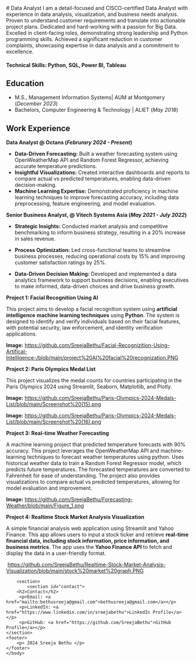 <html>
    <body>
# Data Analyst
I am a detail-focused and CISCO-certified Data Analyst with experience in data analysis, visualization, and business needs analysis. Proven to understand customer requirements and translate into actionable project plans. Dedicated and hard-working with a passion for Big Data. Excelled in client-facing roles, demonstrating strong leadership and Python programming skills. Achieved a significant reduction in customer complaints, showcasing expertise in data analysis and a commitment to excellence.

#### Technical Skills: Python, SQL, Power BI, Tableau

## Education								       		
- M.S., Management Information Systems| AUM at Montgomery (_December 2023_)	 			        		
- Bachelors, Computer Engineering & Technology | ALIET (_May 2018_)

## Work Experience
**Data Analyst @ Octans (_Februrary 2024 - Present_)**

- **Data-Driven Forecasting:** Built a weather forecasting system using OpenWeatherMap API and Random Forest Regressor, achieving accurate temperature predictions.
- **Insightful Visualizations:** Created interactive dashboards and reports to compare actual vs predicted temperatures, enabling data-driven decision-making.
- **Machine Learning Expertise:** Demonstrated proficiency in machine learning techniques to improve forecasting accuracy, including data preprocessing, feature engineering, and model evaluation.

**Senior Business Analyst, @ Vitech Systems Asia (_May 2021 - July 2022_)**

- **Strategic Insights:** Conducted market analysis and competitive benchmarking to inform business strategy, resulting in a 20% increase in sales revenue.

- **Process Optimization:** Led cross-functional teams to streamline business processes, reducing operational costs by 15% and improving customer satisfaction ratings by 25%.

- **Data-Driven Decision Making:** Developed and implemented a data analytics framework to support business decisions, enabling executives to make informed, data-driven choices and drive business growth.

**Project 1: Facial Recognition Using AI**
 
 This project aims to develop a facial recognition system using **artificial intelligence** **machine learning techniques** using **Python**. The system is designed to identify and verify individuals based on their facial features, with potential security, law enforcement, and identity verification applications.         

 **Image:** https://github.com/SreejaBethu/Facial-Recognizition-Using-Artifical-Intelligence-/blob/main/project%20AI%20facial%20recognization.PNG
 
**Project 2: Paris Olympics Medal List**

This project visualizes the medal counts for countries participating in the Paris Olympics 2024 using Streamlit, Seaborn, Matplotlib, and Plotly.

  **Image:** https://github.com/SreejaBethu/Paris-Olympics-2024-Medals-List/blob/main/Screenshot%20(15).png
  
  **Image:** https://github.com/SreejaBethu/Paris-Olympics-2024-Medals-List/blob/main/Screenshot%20(16).png


**Project 3: Real-time Weather Forecasting**
       
A machine learning project that predicted temperature forecasts with 90% accuracy. This project leverages the OpenWeatherMap API and machine-learning techniques to forecast weather temperatures using python. Uses historical weather data to train a Random Forest Regressor model, which predicts future temperatures. The forecasted temperatures are converted to Fahrenheit for ease of understanding. The project also provides visualizations to compare actual vs predicted temperatures, allowing for model evaluation and improvement. 

 **Image:** https://github.com/SreejaBethu/Forecasting-Weather/blob/main/Figure_1.png
        
**Project 4: Realtime Stock Market Analysis Visualization**
  
  A simple financial analysis web application using Streamlit and Yahoo Finance. This app allows users to input a stock ticker and retrieve **real-time financial data, including stock information, price information, and business metrics**. The app uses the **Yahoo Finance API** to fetch and display the data in a user-friendly format.

 <image> https://github.com/SreejaBethu/Realtime-Stock-Market-Analysis-Visualization/blob/main/stock%20market%20graph.PNG </image>
 
        <section>
            <section id="contact">
        <h2>Contact</h2>
         <p>Email: <a href="mailto:bethusreeja@gmail.com">bethusreeja@gmail.com</a></p>
         <p>LinkedIn: <a href="https://www.linkedin.com/in/sreejabethu">LinkedIn Profile</a></p>
         <p>GitHub: <a href="https://github.com/SreejaBethu">GitHub Profile</a></p>
    </section>
    <footer>
        <p> 2024 Sreeja Bethu </p>
    </footer>
    </body>
</html>


